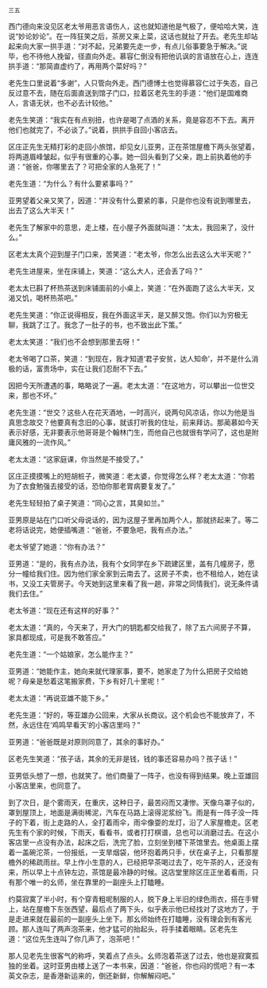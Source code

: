     三五 

   西门德向来没见区老太爷用恶言语伤人，这也就知道他是气极了，便哈哈大笑，连说“妙论妙论”。在一阵狂笑之后，茶房又来上菜，这话也就扯了开去。老先生却站起来向大家一拱手道：“对不起，兄弟要先走一步，有点儿俗事要急于解决。”说毕，也不待他人挽留，径直向外走。慕容仁倒没有把他讥讽的言语放在心上，连连拱手道：“那简直虚约了，再用两个菜好吗？”

   老先生口里说着“多谢”，人只管向外走。西门德博士也觉得慕容仁过于失态，自己反过意不去，随在后面直送到馆子门口，拉着区老先生的手道：“他们是国难商人，言语无状，也不必去计较他。”

   老先生笑道：“我实在有点别扭，也许是喝了点酒的关系，竟是容忍不下去。离开他们也就完了，不必谈了。”说着，拱拱手自回小客店去。

   区庄正先生无精打彩的走回小旅馆，却见女儿亚男，正在茶馆屋檐下两头张望着，将两道眉峰皱起，似乎有很重的心事。她一回头看到了父亲，跑上前执着他的手道：“爸爸，你哪里去了？可把全家的人急死了！”

   老先生道：“为什么？有什么要紧事吗？”

   亚男望着父亲又笑了，因道：“并没有什么要紧的事，只是你也没有说到哪里去，出去了这么大半天！”

   老先生了解家中的意思，走上楼，在小屋子外面就叫道：“太太，我回来了，没什么。”

   区老太太真个迎到屋子门口来，苦笑道：“老太爷，你怎么出去这么大半天呢？”

   老先生进屋来，坐在床铺上，笑道：“这么大人，还会丢了吗？”

   老太太已斟了杯热茶送到床铺面前的小桌上，笑道：“在外面跑了这么大半天，又渴又饥，喝杯热茶吧。”

   老先生笑道：“你正说得相反，我在外面这半天，是又醉又饱。你们以为穷极无聊，我跳了江了。我念了一肚子的书，也不致出此下策。”

   老太太笑道：“我们也不会想到那里去呀！”

   老太爷喝了口茶，笑道：“到现在，我才知道‘君子安贫，达人知命’，并不是什么消极的话，富贵场中，实在让我们忍耐不下去。”

   因把今天所遭遇的事，略略说了一遍。老太太道：“在这地方，可以攀出一位世交来，那也不坏。”

   老先生道：“世交？这些人在花天酒地，一时高兴，说两句风凉话，你以为他是当真思念故交？他要真有念旧的心事，就该打听我的住址，前来拜访。那蔺慕如今天表示好感，无非要表示他哥哥是个翰林门生，而他自己也就很有学问了，这也是附庸风雅的一流作风。”

   老太太道：“这家庭课，你当然是不接受了。”

   区庄正摸摸嘴上的短胡桩子，微笑道：老太婆，你觉得怎么样？老太太道：“你若为了衣食勉强去接受的话，恐怕你那老胃病要复发了。”

   老先生轻轻拍了桌子笑道：“同心之言，其臭如兰。”

   亚男原是站在门口听父母说话的，因为这屋子里再加两个人，那就挤起来了。等二老将话说完，她便插嘴道：“爸爸，不要急吧，我有点办法。”

   老太爷望了她道：“你有办法？”

   亚男道：“是的，我有点办法，我有个女同学在乡下疏建区里，盖有几幢房子，愿分一幢给我们住。因为他们家全家到云南去了。这房子不卖，也不租给人，她在读书，又没工夫管房子。今天她到这里来看了我一趟，非常之同情我们，说无条件请我们去住。”

   老太爷道：“现在还有这样的好事？”

   老太太道：“真的，今天来了，开大门的钥匙都交给我了，除了五六间房子不算，家具都现成，可是我不敢答应。”

   老先生道：“一个姑娘家，怎么能作主？”

   亚男道：“她能作主，她向来就代理家事，要不，她家走了为什么把房子交给她呢？母亲是愁着这笔搬家费，下乡有好几十里呢！”

   老太太道：“再说亚雄不能下乡。”

   老先生道：“好的，等亚雄办公回来，大家从长商议。这个机会也不能放弃了，不然，永远住在‘鸡鸣早看天’的小客店里吗？”

   亚男道：“爸爸既是对原则同意了，其余的事好办。”

   区老先生笑道：“孩子话，其余的无非是钱，钱的事还容易办吗？孩子话！”

   亚男低头想了一想，也就笑了。他们商量了一阵子，也没有得到结果。晚上亚雄回小客店里来，也同意了。

   到了次日，是个雾雨天，在重庆，这种日子，最苦闷而又凄惨。天像乌罩子似的，罩到屋顶上，地面是满街稀泥，汽车在马路上滚得泥浆纷飞。雨是有一阵子没一阵子的下着，街上走路的人，全打着雨伞，雨伞像耍的龙灯，沿了人家屋檐走。区老先生有个家的时候，下雨天，看看书，或者打打棋谱，总也可以消磨过去。在这小客店里一点没有办法，起床之后，洗完了脸，立刻坐到楼下茶馆里去。他桌面上摆着一盖碗沱茶，一份报纸，一支旱烟袋，他环抱着两只手，伏在桌子上，只看那屋檐外的稀疏雨丝。早上作小生意的人，已经把早茶喝过去了，吃午茶的人，还没有来，所以早上十点钟左边，茶馆是最冷静的时候。这店堂里除区庄正坐着看雨，只有那个唯一的幺师，坐在靠里的一副座头上打瞌睡。

   约莫寂寞了半小时，有个穿青粗呢制服的人，脱下身上半旧的绿色雨衣，搭在手臂上，站在屋檐下东张西望，最后点了两下头，似乎表示他已经找对了这地方了，于是走进来就在最前的一副座头上坐下。那幺师始终在打瞌睡，没有理会到有客光顾。那人连叫了两声泡茶来，他才猛可的抬起头，将手揉着眼睛。区老先生道：“这位先生连叫了你几声了，泡茶吧！”

   那人见老先生很客气的称呼，笑着点了点头。幺师泡着茶送了过去，他也是寂寞孤独的坐着。这时亚男由楼上送了一本书来，因道：“爸爸，你也闷的慌吧？有一本英文杂志，是香港新运来的，倒还新鲜，你解解闷吧。”

